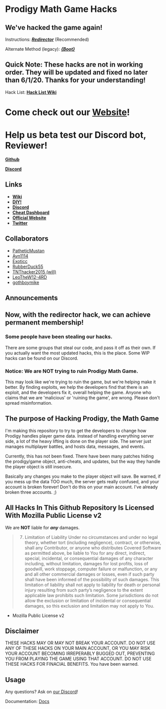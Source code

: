 # Prodigy Math Game Hacks

## We've hacked the game again!

Instructions: **_[Redirector](https://github.com/Prodigy-Hacking/ProdigyMathGameHacking/wiki/Redirect-Hack)_** (Recommended)

Alternate Method (legacy): **_[{Boot}](https://github.com/Prodigy-Hacking/ProdigyMathGameHacking/blob/master/archived/HowToHack.md)_**

## Quick Note: These hacks are not in working order. They will be updated and fixed no later than 6/1/20. Thanks for your understanding!

Hack List: **[Hack List Wiki](https://github.com/Prodigy-Hacking/ProdigyMathGameHacking/wiki/Hack-List)**

# Come check out our [Website](https://trip7663.wixsite.com/prodigyhackingweb)!

# Help us beta test our Discord bot, Reviewer!
**[Github](https://github.com/Prodigy-Hacking/Reviewer)**

**[Discord](https://discord.gg/ce6gQ6K)**
## Links

-   **[Wiki](https://github.com/Prodigy-Hacking/ProdigyMathGameHacking/wiki)**
-   **[DIY!](https://github.com/Prodigy-Hacking/ProdigyMathGameHacking/issues/25)**
-   **[Discord](https://discord.gg/MCSkQWV)**
-   **[Cheat Dashboard](https://prodigy-cheat-dashboard.herokuapp.com/)**
-   **[Official Website](https://trip7663.wixsite.com/prodigyhackingweb)**
-   **[Twitter](https://twitter.com/prodigycheats)**
## Collaborators

-   [PatheticMustan](https://github.com/PatheticMustan)
-   [Avn1114](https://github.com/Avn1114)
-   [Exoticc](https://github.com/Exoticc)
-   [RubberDuck55](https://github.com/RubberDuck55)
-   [TNThacker2015 (will)](https://github.com/TNThacker2015)
-   [LeoTheW12-4RD](https://github.com/LeoTheW12-4RD)
-   [gothboymike](https://github.com/gothboymike)

## Announcements
## Now, with the redirector hack, we can achieve permanent membership!

### Some people have been stealing our hacks.

There are some groups that steal our code, and pass it off as their own. If you actually want the most updated hacks, this is the place. Some WIP hacks can be found on our Discord.

### Notice: We are NOT trying to ruin Prodigy Math Game.

This may look like we're trying to ruin the game, but we're helping make it better. By finding exploits, we help the developers find that there is an exploit, and the developers fix it, overall helping the game. Anyone who claims that we are 'malicious' or 'ruining the game', are wrong. Please don't spread misinformation.

## The purpose of Hacking Prodigy, the Math Game

I'm making this repository to try to get the developers to change how Prodigy handles player game data. Instead of handling everything server side, a lot of the heavy lifting is done on the player side. The server just manages multiplayer battles, and hosts data, messages, and events.

Currently, this has not been fixed. There have been many patches hiding the prodigy/game object, anti-cheats, and updates, but the way they handle the player object is still insecure.

Basically any changes you make to the player object will save. Be warned, if you mess up the data TOO much, the server gets really confused, and your account is broken forever! Don't do this on your main account. I've already broken three accounts. ;)

## All Hacks In This Github Repository Is Licensed With Mozilla Public License v2

We are **NOT** liable for **_any_** damages.

> 7. Limitation of Liability
>    Under no circumstances and under no legal theory, whether tort (including negligence), contract, or otherwise, shall any Contributor, or anyone who distributes Covered Software as permitted above, be liable to You for any direct, indirect, special, incidental, or consequential damages of any character including, without limitation, damages for lost profits, loss of goodwill, work stoppage, computer failure or malfunction, or any and all other commercial damages or losses, even if such party shall have been informed of the possibility of such damages. This limitation of liability shall not apply to liability for death or personal injury resulting from such party’s negligence to the extent applicable law prohibits such limitation. Some jurisdictions do not allow the exclusion or limitation of incidental or consequential damages, so this exclusion and limitation may not apply to You.

-   Mozilla Public License v2

## Disclaimer

THESE HACKS MAY OR MAY NOT BREAK YOUR ACCOUNT. DO NOT USE ANY OF THESE HACKS ON YOUR MAIN ACCOUNT, OR YOU MAY RISK YOUR ACCOUNT BECOMING IRREPERABLY BUGGED OUT, PREVENTING YOU FROM PLAYING THE GAME USING THAT ACCOUNT. DO NOT USE THESE HACKS FOR FINACIAL BENEFITS.
You have been warned.

## Usage

Any questions? Ask on [our Discord](https://discord.gg/MCSkQWV)!

Documentation: [Docs](./docs/interfaces/_pixi_d_.pixi.md)
